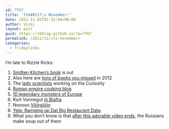 ```yaml
---
id: 7767
title: 'It&#8217;s November!'
date: 2012-11-02T07:32:04+00:00
author: Vicki
layout: post
guid: https://vkblog.github.io/?p=7767
permalink: /2012/11/its-november/
categories:
  - fridaylinks
---
```

I&#8217;m late to Rizzle Kicks:



  1. <span style="line-height: 13px;"><a href="http://thehairpin.com/2012/10/smitten-kitchens-deb-perelman-on-meat-champagne-and-the-secrets-of-qvc" target="_blank">Smitten Kitchen&#8217;s book</a> is out</span>
  2. <span style="line-height: 13px;">Also here are <a href="http://www.goodreads.com/choiceawards/best-books-2012" target="_blank">tons of books you missed</a> in 2012</span>
  3. <span style="line-height: 13px;">The <a href="http://www.reddit.com/r/TwoXChromosomes/comments/12asdq/were_lady_scientists_and_engineers_working_on_the/" target="_blank">lady scientists</a> working on the Curiosity </span>
  4. <a href="http://pass-the-garum.blogspot.co.uk/" target="_blank"><span style="line-height: 13px;">Roman empire cooking blog</span></a>
  5. <a href="http://www.mentalfloss.com/blogs/archives/144134" target="_blank"><span style="line-height: 13px;">10 legendary monsters of Europe</span></a>
  6. <span style="line-height: 13px;">Kurt Vonnegut <a href="http://journeytoforever.org/rrlib/biafra.html" target="_blank">in Biafra</a></span>
  7. <span style="line-height: 13px;">Nooooo <a href="http://business.time.com/2012/10/25/why-an-airline-that-travelers-love-is-failing/" target="_blank">Viiiirgiiiiin</a></span>
  8. <a href="http://www.buzzfeed.com/rachelysanders/yelp-tries-to-get-into-the-menu-business" target="_blank">Yelp: Ramping up Dat Big Restaurant Data</a>
  9. What you don&#8217;t know is that <a href="http://www.buzzfeed.com/catesish/a-very-patient-fennec-fox" target="_blank">after this adorable video ends</a>, the Russians make soup out of them